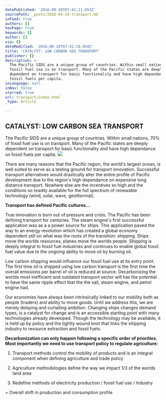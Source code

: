 ```yaml
---
datePublished: '2016-08-20T07:41:11.053Z'
sourcePath: _posts/2016-04-28-transport.md
inFeed: true
authors: []
hasPage: true
keywords: []
author: []
via: {}
dateModified: '2016-08-20T07:41:10.058Z'
title: 'CATALYST: LOW CARBON SEA TRANSPORT'
publisher: {}
description: >-
  The Pacific SIDS are a unique group of countries. Within small nations, 70% of
  fossil fuel use is on transport. Many of the Pacific states are deeply
  dependent on transport for basic functionality and have high dependance on
  fossil fuels per capita.
inLanguage: null
inNav: false
starred: true
url: transport/index.html
_type: Article

---
```

## CATALYST: LOW CARBON SEA TRANSPORT

The Pacific SIDS are a unique group of countries. Within small nations, 70% of fossil fuel use is on transport. Many of the Pacific states are deeply dependent on transport for basic functionality and have high dependance on fossil fuels per capita.
![](https://s3-us-west-2.amazonaws.com/the-grid-img/p/d72c4df0f5e3e0d6eb0dae87eb18059bc8c93032.jpg)

There are many reasons that the Pacific region, the world's largest ocean, is well suited to serve as a testing ground for transport innovation. Successful transport alternatives would drastically alter the entire profile of Pacific development due to the region's high dependance on expensive long distance transport. Nowhere else are the incentives so high and the conditions so readily available for the full spectrum of renewable technology (wind, solar, wave, geothermal).

**Transport has defined Pacific cultures...**

True innovation is born out of pressure and crisis. The Pacific has been defining transport for centuries. The steam engine's first successful application was as a a power source for ships. This application paved the way to an energy revolution which has created a global economy dependent still on what was the roots of the transition: shipping. Ships move the worlds resources, planes move the worlds people. Shipping is deeply integral to fossil fuel industries and continues to enable global fossil fuel value due to the ongoing ability to move oil by burning oil.

Low carbon shipping would influence our fossil fuel use at its entry point. The first time oil is shipped using low carbon transport is the first time the overall emissions per barrel of oil is reduced at source. Decarbonizing the worlds most inefficient and outdated transport sector will has the potential to have the same ripple effect that the the sail, steam engine, and petrol engine had.

Our economies have always been intrinsically linked to our mobility both as people (traders) and ability to move goods. Until we address this, we are merely delaying and curtailing ambition. Changing ships changes demand types, is a catalyst for change and is an accessible starting point with many technologies already developed. Though the technology may be available, it is held up by policy and the tightly wound knot that links the shipping industry to resource extraction and fossil fuels.

**Decarbonization can only happen following a specific order of priorities. Most importantly we need to use transport policy to regulate agriculture:**

1) Transport methods control the mobility of products and is an integral component when defining agriculture and trade policy

2) Agriculture methodologies define the way we impact 1/3 of the worlds land area

3) Redefine methods of electricity production / fossil fuel use / Industry

= Overall shift in production and consumption profile